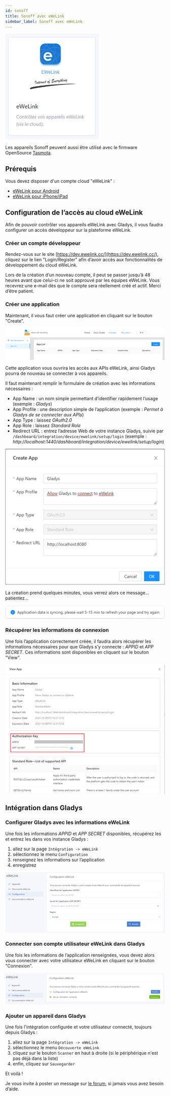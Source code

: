 ```yaml
---
id: sonoff
title: Sonoff avec eWeLink
sidebar_label: Sonoff avec eWeLink
---
```


![Integration Gladys](../../../../../static/img/docs/fr/configuration/sonoff/integration-card.png)

Les appareils Sonoff peuvent aussi être utilisé avec le firmware OpenSource [Tasmota](https://gladysassistant.com/fr/docs/integrations/tasmota/).

## Prérequis

Vous devez disposer d'un compte cloud "eWeLink" :

- [eWeLink pour Android](https://play.google.com/store/apps/details?id=com.coolkit)
- [eWeLink pour iPhone/iPad](https://apps.apple.com/fr/app/ewelink-smart-home/id1035163158)

## Configuration de l’accès au cloud eWeLink

Afin de pouvoir contrôler vos appareils eWeLink avec Gladys, il vous faudra configurer un accès développeur sur la plateforme eWeLink.

### Créer un compte développeur

Rendez-vous sur le site [https://dev.ewelink.cc/](https://dev.ewelink.cc/), cliquez sur le lien "Login/Register" afin d’avoir accès aux fonctionnalités de développement du cloud eWeLink.

Lors de la création d’un nouveau compte, il peut se passer jusqu’à 48 heures avant que celui-ci ne soit approuvé par les équipes eWeLink. Vous recevrez une e-mail dès que le compte sera réellement créé et actif. Merci d’être patient.

### Créer une application

Maintenant, il vous faut créer une application en cliquant sur le bouton "Create".

![Créer une application](../../../../../static/img/docs/en/configuration/sonoff/create-app.png)

Cette application vous ouvrira les accès aux APIs eWeLink, ainsi Gladys pourra de nouveau se connecter à vos appareils.

Il faut maintenant remplir le formulaire de création avec les informations nécessaires : 

- App Name : un nom simple permettant d’identifier rapidement l’usage (exemple : _Gladys_)
- App Profile : une description simple de l’application (exemple : _Permet à Gladys de se connecter aux APIs_)
- App Type : laissez _OAuth2.0_
- App Role : laissez _Standard Role_
- Redirect URL : entrez l’adresse Web de votre instance Gladys, suivie par `/dashboard/integration/device/ewelink/setup/login` (exemple : _h<span/>ttp://localhost:1440/dashboard/integration/device/ewelink/setup/login_)

![Remplir les données de l'application](../../../../../static/img/docs/en/configuration/sonoff/complete-app.png)

La création prend quelques minutes, vous verrez alors ce message… patientez…

![Merci de patienter](../../../../../static/img/docs/en/configuration/sonoff/wait-app.png)

### Récupérer les informations de connexion

Une fois l’application correctement créée, il faudra alors récupérer les informations nécessaires pour que Gladys s’y connecte : _APPID_ et _APP SECRET_. Ces informations sont disponibles en cliquant sur le bouton "View".

![Récupérer les informations de connexion](../../../../../static/img/docs/en/configuration/sonoff/retrieve-id-secret.png)

## Intégration dans Gladys

### Configurer Gladys avec les informations eWeLink

Une fois les informations *APPID* et *APP SECRET* disponibles, récupérez les et entrez les dans vos instance Gladys : 

1. allez sur la page `Intégration -> eWeLink`
2. sélectionnez le menu `Configuration`
3. renseignez les informations sur l’application
4. enregistrez

![Configuration de l'application](../../../../../static/img/docs/fr/configuration/sonoff/app-config.png)

### Connecter son compte utilisateur eWeLink dans Gladys

Une fois les informations de l’application renseignées, vous devez alors vous connecter avec votre utilisateur eWeLink en cliquant sur le bouton "Connexion".

![Connexion de l'utilisateur](../../../../../static/img/docs/fr/configuration/sonoff/user-config.png)

### Ajouter un appareil dans Gladys

Une fois l'intégration configurée et votre utilisateur connecté, toujours depuis Gladys :

1. allez sur la page `Intégration -> eWeLink`
2. sélectionnez le menu `Découverte eWeLink`
3. cliquez sur le bouton `Scanner` en haut à droite (si le périphérique n'est pas déjà dans la liste)
4. enfin, cliquez sur `Sauvegarder`

Et voilà !


Je vous invite à poster un message sur [le forum](https://community.gladysassistant.com/), si jamais vous avez besoin d’aide.
